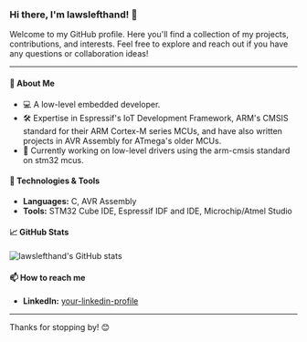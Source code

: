 ### Hi there, I'm lawslefthand! 👋

Welcome to my GitHub profile. Here you'll find a collection of my projects, contributions, and interests. Feel free to explore and reach out if you have any questions or collaboration ideas!

---

#### 🚀 About Me
- 💻 A low-level embedded developer.
- 🛠️ Expertise in Espressif's IoT Development Framework, ARM's CMSIS standard for their ARM Cortex-M series MCUs, and have also written projects in AVR Assembly for ATmega's older MCUs.
- 🌱 Currently working on low-level drivers using the arm-cmsis standard on stm32 mcus.

#### 🔧 Technologies & Tools
- **Languages:** C, AVR Assembly
- **Tools:** STM32 Cube IDE, Espressif IDF and IDE, Microchip/Atmel Studio

#### 📈 GitHub Stats
![lawslefthand's GitHub stats](https://github-readme-stats.vercel.app/api?username=lawslefthand&show_icons=true&theme=radical)

#### 📫 How to reach me
- **LinkedIn:** [your-linkedin-profile](https://www.linkedin.com/in/aryan-basnet-446973235/)
  

---

Thanks for stopping by! 😊

